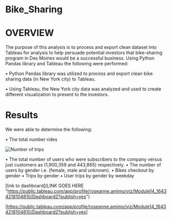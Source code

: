 # Bike_Sharing

# OVERVIEW

The purpose of this analysis is to process and export clean dataset into Tableau for analysis to help persuade potential investors that bike-sharing program in Des Moines would be a successful business. Using Python Pandas library and Tableau the following were performed:

•	Python Pandas library was utilized to process and export clean bike sharing data (in New York city) to Tableau.

•	Using Tableau, the New York city data was analyzed and used to create different visualization to present to the investors.


# Results

We were able to determine the following:

•	The total number rides 

![Number of trips](https://user-images.githubusercontent.com/89875689/151663160-4cb1a287-ed89-4be6-b58f-879cda80614b.png)


•	The total number of users who were subscribers to the company versus just customers as (1,900,359 and 443,865) respectively.
•	The number of users by gender i.e. (female, male and unknown).
•	Bikes checkout by gender
•	Trips by gender
•	User trips by gender by weekday



[link to dashboard](LINK GOES HERE "https://public.tableau.com/app/profile/roseanne.amimo/viz/Module14_16434218104810/Dashboard2?publish=yes")


[https://public.tableau.com/app/profile/roseanne.amimo/viz/Module14_16434218104810/Dashboard2?publish=yes]
